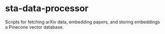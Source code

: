 # sta-data-processor
Scripts for fetching arXiv data, embedding papers, and storing embeddings a Pinecone vector database.
